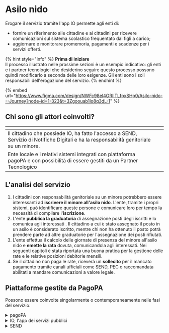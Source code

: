 # Asilo nido

Erogare il servizio tramite l'app IO permette agli enti di:

* fornire un riferimento alle cittadine e ai cittadini per ricevere comunicazioni sul sistema scolastico frequentato dai figli a carico;
* aggiornare e monitorare promemoria, pagamenti e scadenze per i servizi offerti.

{% hint style="info" %}
**Prima di iniziare**\
Il processo illustrato nelle prossime sezioni è un esempio indicativo: gli enti e i partner tecnologici che desiderino seguire questo processo possono quindi modificarlo a seconda delle loro esigenze. Gli enti sono i soli responsabili dell'erogazione del servizio.&#x20;
{% endhint %}

{% embed url="https://www.figma.com/design/NWFc98el4ORIlTLfpxSHp0/Asilo-nido---Journey?node-id=1-323&t=3Zgoouab1Io8q3dL-1" %}

## Chi sono gli attori coinvolti?

<table data-view="cards"><thead><tr><th></th><th></th><th></th></tr></thead><tbody><tr><td>Il cittadino che possiede IO, ha fatto l'accesso a SEND, Servizio di Notifiche Digitali e ha la responsabilità genitoriale su un minore.</td><td></td><td></td></tr><tr><td>Ente locale e i relativi sistemi integrati con piattaforma pagoPA e con possibilità di essere gestiti da un Partner Tecnologico</td><td></td><td></td></tr></tbody></table>

## L'analisi del servizio

1. I cittadini con responsabilità genitoriale su un minore potrebbero essere interessanti ad **iscrivere il minore all'asilo nido**. L'ente, tramite i propri sistemi, può identificare queste persone e comunicare loro per tempo la necessità di compilare l'**iscrizione**.&#x20;
2. L'ente **pubblica la graduatoria** di assegnazione posti degli iscritti e lo comunica agli interessati . Il cittadino a cui è stato assegnato il posto in un asilo è considerato iscritto, mentre chi non ha ottenuto il posto potrà prendere parte ad altre graduatorie per l'assegnazione dei posti rifiutati.&#x20;
3. L'ente effettua il calcolo delle giornate di presenza del minore all'asilo nido e **emette la rata** dovuta, comunicandola agli interessati. Nei seguenti capitoli è stata riportata una buona pratica per la gestione delle rate e le relative posizioni debitorie mensili.
4. Se il cittadino non paga le rate, riceverà un **sollecito** per il mancato pagamento tramite canali ufficiali come SEND, PEC o raccomandata abilitati a mandare comunicazioni a valore legale.&#x20;

## Piattaforme gestite da PagoPA

Possono essere coinvolte singolarmente o contemporaneamente nelle fasi del servizio:&#x20;

<details>

<summary>pagoPA</summary>

Su IO, i cittadini possono ricevere e pagare gli avvisi di pagamento pagoPA grazie all'integrazione con l'omonima piattaforma, così come salvare uno o più metodi di pagamento.

[**Vai al sito ->** ](https://www.pagopa.gov.it/)

</details>

<details>

<summary>IO, l'app dei servizi pubblici</summary>

Un unico punto di accesso per interagire in modo semplice e sicuro con i servizi pubblici locali e nazionali, direttamente dal tuo smartphone.

[**Vai al sito ->**](https://io.italia.it/)

</details>

<details>

<summary>SEND</summary>

Su IO, i cittadini possono ricevere tramite SEND (SErvizio Notifiche Digitali) un avviso di cortesia, leggere i documenti notificati e, ove richiesto, procedere al pagamento direttamente in app.&#x20;

[**Vai al sito ->**](https://notifichedigitali.pagopa.it/)

</details>
